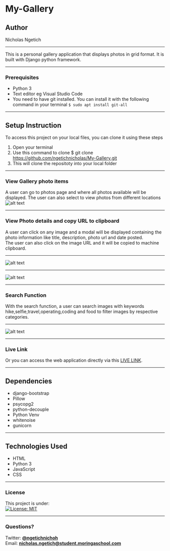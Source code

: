 # My-Gallery
## Author
Nicholas Ngetich
*****
This is a personal gallery application that displays photos in grid format. It is built with Django python framework.
*****
### Prerequisites
* Python 3
* Text editor eg Visual Studio Code
* You need to have git installed. You can install it with the following command in your terminal
`$ sudo apt install git-all`
*****
## Setup Instruction
To access this project on your local files, you can clone it using these steps
1. Open your terminal
1. Use this command to clone $ git clone https://github.com/ngetichnicholas/My-Gallery.git
1. This will clone the repositoty into your local folder
*****
### View Gallery photo items
A user can go to photos page and where all photos available will be displayed. The user can also select to view photos from different locations
![alt text](https://res.cloudinary.com/dbos9xidr/image/upload/v1625552653/Screenshot_from_2021-07-06_09-16-48_lmi3no.png)
*****
### View Photo details and copy URL to clipboard
A user can click on any image and a modal will be displayed containing the photo information like title, description, photo url and date posted.  
The user can also click on the image URL and it will be copied to machine clipboard.
*****
![alt text](https://res.cloudinary.com/dbos9xidr/image/upload/v1625553740/Screenshot_from_2021-07-06_09-41-15_ov93ex.png)
*****
![alt text](https://res.cloudinary.com/dbos9xidr/image/upload/v1625553894/Screenshot_from_2021-07-06_09-44-26_cetgzi.png)
*****
### Search Function
With the search function, a user can search images with keywords hike,selfie,travel,operating,coding and food to filter images by respective categories.
*****
![alt text](https://res.cloudinary.com/dbos9xidr/image/upload/v1625552943/Screenshot_from_2021-07-06_09-27-14_mfnjnc.png)
*****
### Live Link
Or you can access the web application directly via this [LIVE LINK]().
******
## Dependencies
* django-bootstrap
* Pillow
* psycopg2
* python-decouple
* Python Venv
* whitenoise
* gunicorn
*****
## Technologies Used
* HTML
* Python 3
* JavaScript
* CSS
*****
### License
This project is under:  
[![License: MIT](https://img.shields.io/badge/License-MIT-yellow.svg)](/LICENSE)
*****
### Questions?
Twitter: **[@ngetichnichoh](https://twitter.com/ngetichnichoh)**  
Email: **[nicholas.ngetich@student.moringaschool.com](mailto:nicholas.ngetich@student.moringaschool.com)**